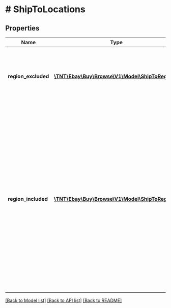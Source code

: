 # # ShipToLocations

## Properties

Name | Type | Description | Notes
------------ | ------------- | ------------- | -------------
**region_excluded** | [**\TNT\Ebay\Buy\Browse\V1\Model\ShipToRegion[]**](ShipToRegion.md) | An array of containers that express the large geographical regions, countries, state/provinces, or special locations within a country where the seller is not willing to ship to. | [optional]
**region_included** | [**\TNT\Ebay\Buy\Browse\V1\Model\ShipToRegion[]**](ShipToRegion.md) | An array of containers that express the large geographical regions, countries, or state/provinces within a country where the seller is willing to ship to. Prospective buyers must look at the shipping regions under this container, as well as the shipping regions that are under the &lt;b&gt;regionExcluded&lt;/b&gt; to see where the seller is willing to ship items. Sellers can specify that they ship &#39;Worldwide&#39;, but then add several large geographical regions (e.g. Asia, Oceania, Middle East) to the exclusion list, or sellers can specify that they ship to Europe and Africa, but then add several individual countries to the exclusion list. | [optional]

[[Back to Model list]](../../README.md#models) [[Back to API list]](../../README.md#endpoints) [[Back to README]](../../README.md)
